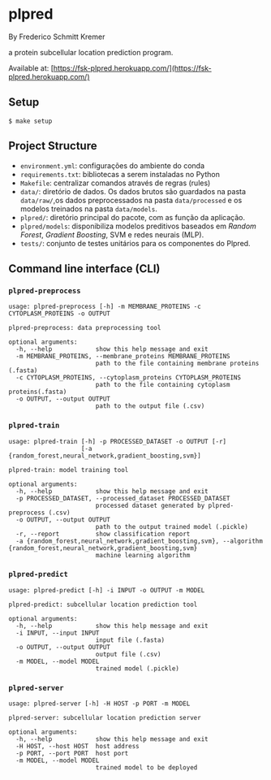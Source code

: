 # plpred

By Frederico Schmitt Kremer

a protein subcellular location prediction program.

Available at: [https://fsk-plpred.herokuapp.com/](https://fsk-plpred.herokuapp.com/)

## Setup

```
$ make setup
```

## Project Structure

- `environment.yml`: configurações do ambiente do conda
- `requirements.txt`: bibliotecas a serem instaladas no Python
- `Makefile`: centralizar comandos através de regras (rules)
- `data/`: diretório de dados. Os dados brutos são guardados na pasta `data/raw/`,os dados preprocessados na pasta `data/processed` e os modelos treinados na pasta `data/models`.
- `plpred/`: diretório principal do pacote, com as função da aplicação.
- `plpred/models`: disponibiliza modelos preditivos baseados em *Random Forest*, *Gradient Boosting*, SVM e redes neurais (MLP).
- `tests/`: conjunto de testes unitários para os componentes do Plpred.

## Command line interface (CLI)

### `plpred-preprocess`

```
usage: plpred-preprocess [-h] -m MEMBRANE_PROTEINS -c CYTOPLASM_PROTEINS -o OUTPUT

plpred-preprocess: data preprocessing tool

optional arguments:
  -h, --help            show this help message and exit
  -m MEMBRANE_PROTEINS, --membrane_proteins MEMBRANE_PROTEINS
                        path to the file containing membrane proteins (.fasta)
  -c CYTOPLASM_PROTEINS, --cytoplasm_proteins CYTOPLASM_PROTEINS
                        path to the file containing cytoplasm proteins(.fasta)
  -o OUTPUT, --output OUTPUT
                        path to the output file (.csv)
```

### `plpred-train`

```
usage: plpred-train [-h] -p PROCESSED_DATASET -o OUTPUT [-r]
                    [-a {random_forest,neural_network,gradient_boosting,svm}]

plpred-train: model training tool

optional arguments:
  -h, --help            show this help message and exit
  -p PROCESSED_DATASET, --processed_dataset PROCESSED_DATASET
                        processed dataset generated by plpred-preprocess (.csv)
  -o OUTPUT, --output OUTPUT
                        path to the output trained model (.pickle)
  -r, --report          show classification report
  -a {random_forest,neural_network,gradient_boosting,svm}, --algorithm {random_forest,neural_network,gradient_boosting,svm}
                        machine learning algorithm
```

### `plpred-predict`

```
usage: plpred-predict [-h] -i INPUT -o OUTPUT -m MODEL

plpred-predict: subcellular location prediction tool

optional arguments:
  -h, --help            show this help message and exit
  -i INPUT, --input INPUT
                        input file (.fasta)
  -o OUTPUT, --output OUTPUT
                        output file (.csv)
  -m MODEL, --model MODEL
                        trained model (.pickle)
```

### `plpred-server`

```
usage: plpred-server [-h] -H HOST -p PORT -m MODEL

plpred-server: subcellular location prediction server

optional arguments:
  -h, --help            show this help message and exit
  -H HOST, --host HOST  host address
  -p PORT, --port PORT  host port
  -m MODEL, --model MODEL
                        trained model to be deployed
```
